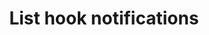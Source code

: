 ---
# -------------------------- #
#      ENDPOINT DETAILS      #
# -------------------------- #

content-type: "api-endpoint"
endpoint: "notifications"
key: "list-hook-notifications"
version: "1"


# -------------------------- #
#       METHOD DETAILS       #
# -------------------------- #

title: "List hook notifications"
method: "get"
short-url: |
  {{ api.core-objects.notifications.hooks.list.name | flatify }}
full-url: |
  {{ api.base-url }}{{ endpoint.short-url | flatify }}
short: "{{ api.core-objects.notifications.hooks.list.description }}"
description: |
  {{ api.core-objects.notifications.hooks.list.description }} This includes hooks that have been disabled.

  **Note**: To use this endpoint, your Stitch plan must include access to the [Post-load hooks]({{ link.account.post-load-notifications | prepend: site.baseurl }}) feature.


# -------------------------- #
#           RETURNS          #
# -------------------------- #

returns: |
  If successful, the API will return a status of <code class="api success">200 OK</code> and a `post_load` property containing an array of [Hook Notification objects]({{ api.data-structures.notifications.custom-email.section }}), one for each hook notification in the Stitch account.

# ------------------------------ #
#   EXAMPLE REQUEST & RESPONSES  #
# ------------------------------ #

examples:
  - type: "Request"
    language: "json"
    code: |
      {% assign right-bracket = "}" %}
      curl -X {{ endpoint.method | upcase }} {{ endpoint.full-url | flatify | strip }}
           -H "Authorization: Bearer <ACCESS_TOKEN>" 
           -H "Content-Type: application/json"

  - type: "Responses"
    language: "json"
    code: |
      {
        "post_load": [
          {
            "id": 8,
            "client_id": 116078,
            "type": "post_load",
            "version": 1,
            "config": {
              "url": "https://hooks.zapier.com/hooks/catch/some/webhook/id"
            },
            "created_at": "2019-07-16T16:47:54Z",
            "modified_at": "2019-07-16T16:47:54Z",
            "disabled_at": null
          },
          {
            "id": 9,
            "client_id": 116078,
            "type": "post_load",
            "version": 1,
            "config": {
              "url": "https://hooks.zapier.com/hooks/catch/some/webhook/id"
            },
            "created_at": "2019-07-16T16:51:20Z",
            "modified_at": "2019-07-16T16:51:20Z",
            "disabled_at": null
          },
          {
            "id": 10,
            "client_id": 116078,
            "type": "post_load",
            "version": 1,
            "config": {
              "url": "https://hooks.zapier.com/hooks/catch/some/webhook/id"
            },
            "created_at": "2019-07-17T15:54:25Z",
            "modified_at": "2019-07-18T15:36:53Z",
            "disabled_at": "2019-07-18T15:36:53Z"
          }
        ]
      }

  # - type: "Errors"
  #   error-file: "hook-notifications"
  # The errors live in: _data/connect/response-codes/replication-jobs.yml
---